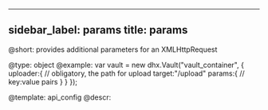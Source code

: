 
---
sidebar_label: params
title: params
---          

@short:  provides additional parameters for an XMLHttpRequest
	
@type: object
@example:
var vault = new dhx.Vault("vault_container", { 
	uploader:{
    	// obligatory, the path for upload
    	target:"/upload"
		params:{
        	// key:value pairs
    	}
    }
});


@template:	api_config
@descr:




